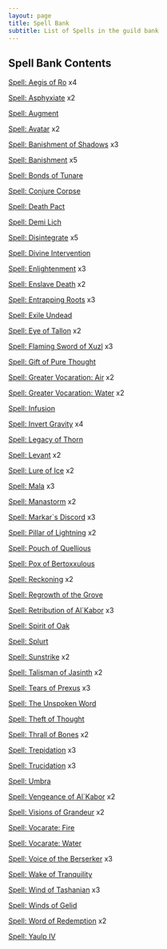 ```yaml
---
layout: page
title: Spell Bank
subtitle: List of Spells in the guild bank
---
```


## Spell Bank Contents
[Spell: Aegis of Ro](https://www.pqdi.cc/item/15863) x4

[Spell: Asphyxiate](https://www.pqdi.cc/item/19402) x2

[Spell: Augment](https://www.pqdi.cc/item/19416)

[Spell: Avatar](https://www.pqdi.cc/item/19292) x2

[Spell: Banishment of Shadows](https://www.pqdi.cc/item/19228) x3

[Spell: Banishment](https://www.pqdi.cc/item/19262) x5

[Spell: Bonds of Tunare](https://www.pqdi.cc/item/19419)

[Spell: Conjure Corpse](https://www.pqdi.cc/item/19307)

[Spell: Death Pact](https://www.pqdi.cc/item/19203)

[Spell: Demi Lich](https://www.pqdi.cc/item/19314)

[Spell: Disintegrate](https://www.pqdi.cc/item/19415) x5

[Spell: Divine Intervention](https://www.pqdi.cc/item/19230)

[Spell: Enlightenment](https://www.pqdi.cc/item/19396) x3

[Spell: Enslave Death](https://www.pqdi.cc/item/19313) x2

[Spell: Entrapping Roots](https://www.pqdi.cc/item/19263) x3

[Spell: Exile Undead](https://www.pqdi.cc/item/19214)

[Spell: Eye of Tallon](https://www.pqdi.cc/item/19411) x2

[Spell: Flaming Sword of Xuzl](https://www.pqdi.cc/item/19344) x3

[Spell: Gift of Pure Thought](https://www.pqdi.cc/item/19401)

[Spell: Greater Vocaration: Air](https://www.pqdi.cc/item/19371) x2

[Spell: Greater Vocaration: Water](https://www.pqdi.cc/item/19372) x2

[Spell: Infusion](https://www.pqdi.cc/item/19424)

[Spell: Invert Gravity](https://www.pqdi.cc/item/19341) x4

[Spell: Legacy of Thorn](https://www.pqdi.cc/item/19259)

[Spell: Levant](https://www.pqdi.cc/item/19303) x2

[Spell: Lure of Ice](https://www.pqdi.cc/item/19422) x2

[Spell: Mala](https://www.pqdi.cc/item/19418) x3

[Spell: Manastorm](https://www.pqdi.cc/item/19370) x2

[Spell: Markar`s Discord](https://www.pqdi.cc/item/19331) x3

[Spell: Pillar of Lightning](https://www.pqdi.cc/item/19326) x2

[Spell: Pouch of Quellious](https://www.pqdi.cc/item/19361)

[Spell: Pox of Bertoxxulous](https://www.pqdi.cc/item/19288)

[Spell: Reckoning](https://www.pqdi.cc/item/19212) x2

[Spell: Regrowth of the Grove](https://www.pqdi.cc/item/19256)

[Spell: Retribution of Al`Kabor](https://www.pqdi.cc/item/19332) x3

[Spell: Spirit of Oak](https://www.pqdi.cc/item/19258)

[Spell: Splurt](https://www.pqdi.cc/item/19294)

[Spell: Sunstrike](https://www.pqdi.cc/item/19345) x2

[Spell: Talisman of Jasinth](https://www.pqdi.cc/item/19264) x2

[Spell: Tears of Prexus](https://www.pqdi.cc/item/19339) x3

[Spell: The Unspoken Word](https://www.pqdi.cc/item/19225)

[Spell: Theft of Thought](https://www.pqdi.cc/item/19374)

[Spell: Thrall of Bones](https://www.pqdi.cc/item/19299) x2

[Spell: Trepidation](https://www.pqdi.cc/item/19220) x3

[Spell: Trucidation](https://www.pqdi.cc/item/19425) x3

[Spell: Umbra](https://www.pqdi.cc/item/19393)

[Spell: Vengeance of Al`Kabor](https://www.pqdi.cc/item/19342) x2

[Spell: Visions of Grandeur](https://www.pqdi.cc/item/19407) x2

[Spell: Vocarate: Fire](https://www.pqdi.cc/item/19355)

[Spell: Vocarate: Water](https://www.pqdi.cc/item/19362)

[Spell: Voice of the Berserker](https://www.pqdi.cc/item/19290) x3

[Spell: Wake of Tranquility](https://www.pqdi.cc/item/19215)

[Spell: Wind of Tashanian](https://www.pqdi.cc/item/19405) x3

[Spell: Winds of Gelid](https://www.pqdi.cc/item/19343)

[Spell: Word of Redemption](https://www.pqdi.cc/item/19229) x2

[Spell: Yaulp IV](https://www.pqdi.cc/item/19209)



